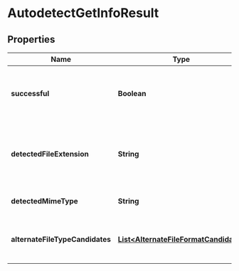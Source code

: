
# AutodetectGetInfoResult

## Properties
Name | Type | Description | Notes
------------ | ------------- | ------------- | -------------
**successful** | **Boolean** | True if the operation was successful, false otherwise |  [optional]
**detectedFileExtension** | **String** | Detected file extension of the file format, with a leading period |  [optional]
**detectedMimeType** | **String** | MIME type of this file extension |  [optional]
**alternateFileTypeCandidates** | [**List&lt;AlternateFileFormatCandidate&gt;**](AlternateFileFormatCandidate.md) | Alternate file type options and their probability |  [optional]



